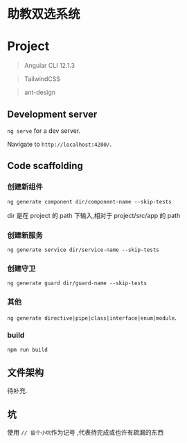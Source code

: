 # 助教双选系统

# Project

> Angular CLI 12.1.3

> TailwindCSS

> ant-design

## Development server

`ng serve` for a dev server.

Navigate to `http://localhost:4200/`.

## Code scaffolding

### 创建新组件

`ng generate component dir/component-name --skip-tests`

dir 是在 project 的 path 下输入,相对于 project/src/app 的 path

### 创建新服务

`ng generate service dir/service-name --skip-tests`

### 创建守卫

`ng generate guard dir/guard-name --skip-tests`

### 其他

`ng generate directive|pipe|class|interface|enum|module`.

### build

`npm run build`

## 文件架构

待补充.

## 坑

使用 `// 留个小坑`作为记号 ,代表待完成或也许有疏漏的东西
